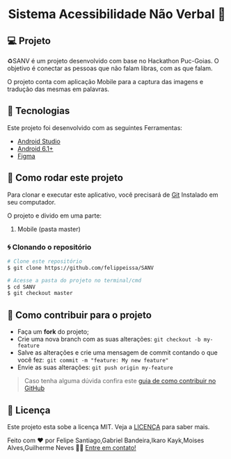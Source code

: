 

<h1 align="center"> 
	Sistema Acessibilidade Não Verbal 🚀
</h1>
<p align="center">

## 💻 Projeto

♻️SANV é um projeto desenvolvido com base no Hackathon Puc-Goias. O objetivo é conectar as pessoas que não falam libras, com as que falam.

O projeto conta com aplicação Mobile para a captura das imagens e tradução das mesmas em palavras.

## :hammer: Tecnologias

Este projeto foi desenvolvido com as seguintes Ferramentas:

- [Android Studio][androidstudio]
- [Android 6.1+][android]
- [Figma][figma]

## 🚀 Como rodar este projeto

Para clonar e executar este aplicativo, você precisará de [Git](https://git-scm.com) Instalado em seu computador.

O projeto e divido em uma parte:

1. Mobile (pasta master) 

### :cyclone: Clonando o repositório

```bash
# Clone este repositório
$ git clone https://github.com/felippeissa/SANV

# Acesse a pasta do projeto no terminal/cmd
$ cd SANV
$ git checkout master
```

## 🤔 Como contribuir para o projeto

- Faça um **fork** do projeto;
- Crie uma nova branch com as suas alterações: `git checkout -b my-feature`
- Salve as alterações e crie uma mensagem de commit contando o que você fez:` git commit -m "feature: My new feature"`
- Envie as suas alterações: `git push origin my-feature`

> Caso tenha alguma dúvida confira este [guia de como contribuir no GitHub](https://github.com/firstcontributions/first-contributions)

## :memo: Licença

Este projeto esta sobe a licença MIT. Veja a [LICENÇA][license] para saber mais.


Feito com ❤️ por Felipe Santiago,Gabriel Bandeira,Ikaro Kayk,Moises Alves,Guilherme Neves 👋🏽 [Entre em contato!](https://www.linkedin.com/in/issafe/)

[androidstudio]: https://developer.android.com/studio
[android]: https://developer.android.com/studio
[figma]: https://www.figma.com
[license]: https://opensource.org/licenses/MIT
